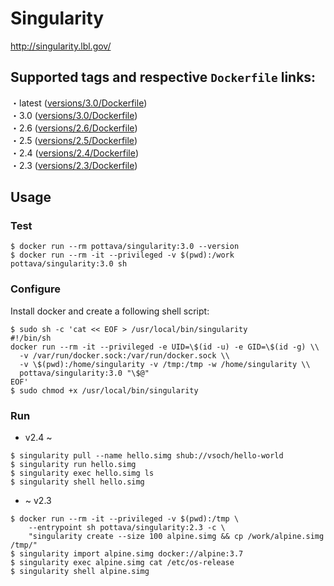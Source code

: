 # Singularity

http://singularity.lbl.gov/

## Supported tags and respective `Dockerfile` links:

・latest ([versions/3.0/Dockerfile](https://github.com/pottava/docker-singularity/blob/master/versions/3.0/Dockerfile))  
・3.0 ([versions/3.0/Dockerfile](https://github.com/pottava/docker-singularity/blob/master/versions/3.0/Dockerfile))  
・2.6 ([versions/2.6/Dockerfile](https://github.com/pottava/docker-singularity/blob/master/versions/2.6/Dockerfile))  
・2.5 ([versions/2.5/Dockerfile](https://github.com/pottava/docker-singularity/blob/master/versions/2.5/Dockerfile))  
・2.4 ([versions/2.4/Dockerfile](https://github.com/pottava/docker-singularity/blob/master/versions/2.4/Dockerfile))  
・2.3 ([versions/2.3/Dockerfile](https://github.com/pottava/docker-singularity/blob/master/versions/2.3/Dockerfile))  

## Usage

### Test

```
$ docker run --rm pottava/singularity:3.0 --version
$ docker run --rm -it --privileged -v $(pwd):/work pottava/singularity:3.0 sh
```

### Configure

Install docker and create a following shell script:

```
$ sudo sh -c 'cat << EOF > /usr/local/bin/singularity
#!/bin/sh
docker run --rm -it --privileged -e UID=\$(id -u) -e GID=\$(id -g) \\
  -v /var/run/docker.sock:/var/run/docker.sock \\
  -v \$(pwd):/home/singularity -v /tmp:/tmp -w /home/singularity \\
  pottava/singularity:3.0 "\$@"
EOF'
$ sudo chmod +x /usr/local/bin/singularity
```

### Run

- v2.4 ~

```
$ singularity pull --name hello.simg shub://vsoch/hello-world
$ singularity run hello.simg
$ singularity exec hello.simg ls
$ singularity shell hello.simg
```

- ~ v2.3

```
$ docker run --rm -it --privileged -v $(pwd):/tmp \
    --entrypoint sh pottava/singularity:2.3 -c \
    "singularity create --size 100 alpine.simg && cp /work/alpine.simg /tmp/"
$ singularity import alpine.simg docker://alpine:3.7
$ singularity exec alpine.simg cat /etc/os-release
$ singularity shell alpine.simg
```

